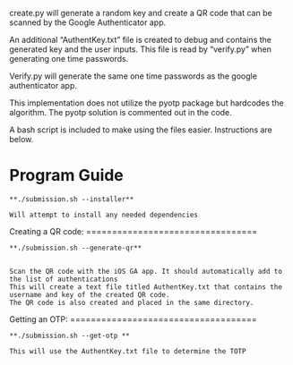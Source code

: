 create.py will generate a random key and create a QR code that can be scanned by the Google Authenticator app.

An additional “AuthentKey.txt” file is created to debug and contains the generated key and the user inputs. This file is read by “verify.py” when generating one time passwords.

Verify.py will generate the same one time passwords as the google authenticator app. 

This implementation does not utilize the pyotp package but hardcodes the algorithm. The pyotp solution is commented out in the code. 

A bash script is included to make using the files easier. Instructions are below. 

Program Guide
========================================================


	**./submission.sh --installer**

	Will attempt to install any needed dependencies 

Creating a QR code: =================================


   	**./submission.sh --generate-qr**  

	
	Scan the QR code with the iOS GA app. It should automatically add to the list of authentications
	This will create a text file titled AuthentKey.txt that contains the username and key of the created QR code. 
	The QR code is also created and placed in the same directory.


Getting an OTP: ====================================


	**./submission.sh --get-otp **
	
	This will use the AuthentKey.txt file to determine the TOTP 
